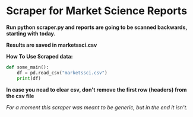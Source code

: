 # Scraper for Market Science Reports

**Run python scraper.py and reports are going to be scanned backwards, starting with today.**

**Results are saved in marketssci.csv**

**How To Use Scraped data:**
```python
def some_main():
    df = pd.read_csv("marketssci.csv")
    print(df)
```

**In case you nead to clear csv, don't remove the first row (headers) from the csv file**

_For a moment this scraper was meant to be generic, but in the end it isn't._
